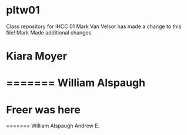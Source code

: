 # pltw01
Class repository for IHCC 01
Mark Van Velsor has made a change to this file!
Mark Made additional changes



Kiara Moyer
=======
=======
William Alspaugh
=======

Freer was here
=======
=======
William Alspaugh
Andrew E.


